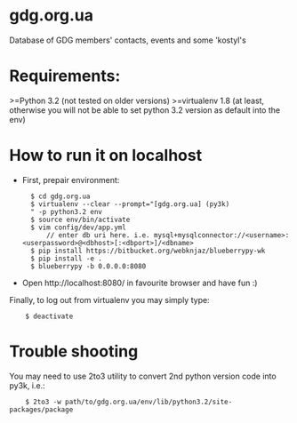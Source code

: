 gdg.org.ua
==========

Database of GDG members' contacts, events and some 'kostyl's

# Requirements:
&gt;=Python 3.2 (not tested on older versions)
&gt;=virtualenv 1.8 (at least, otherwise you will not be able to set python 3.2 version as default into the env)

# How to run it on localhost

* First, prepair environment:

        $ cd gdg.org.ua
        $ virtualenv --clear --prompt="[gdg.org.ua] (py3k)
        " -p python3.2 env
        $ source env/bin/activate
        $ vim config/dev/app.yml
            // enter db uri here. i.e. mysql+mysqlconnector://<username>:<userpassword>@<dbhost>[:<dbport>]/<dbname>
        $ pip install https://bitbucket.org/webknjaz/blueberrypy-wk
        $ pip install -e .
        $ blueberrypy -b 0.0.0.0:8080

* Open http://localhost:8080/ in favourite browser and have fun :)

Finally, to log out from virtualenv you may simply type:

        $ deactivate

# Trouble shooting

You may need to use 2to3 utility to convert 2nd python version code into py3k, i.e.:

        $ 2to3 -w path/to/gdg.org.ua/env/lib/python3.2/site-packages/package
